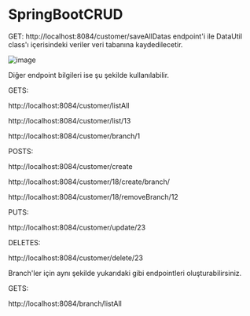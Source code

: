 # SpringBootCRUD

GET:
http://localhost:8084/customer/saveAllDatas endpoint'i ile DataUtil class'ı içerisindeki veriler veri tabanına kaydedilecetir.

![image](https://user-images.githubusercontent.com/29101297/155893842-e9756793-fe7c-4738-93cd-2893ae7e5428.png)

Diğer endpoint bilgileri ise şu şekilde kullanılabilir.

GETS:

http://localhost:8084/customer/listAll

http://localhost:8084/customer/list/13

http://localhost:8084/customer/branch/1

POSTS:

http://localhost:8084/customer/create

http://localhost:8084/customer/18/create/branch/

http://localhost:8084/customer/18/removeBranch/12

PUTS:

http://localhost:8084/customer/update/23

DELETES:

http://localhost:8084/customer/delete/23


Branch'ler için aynı şekilde yukarıdaki gibi endpointleri oluşturabilirsiniz.

GETS:

http://localhost:8084/branch/listAll
